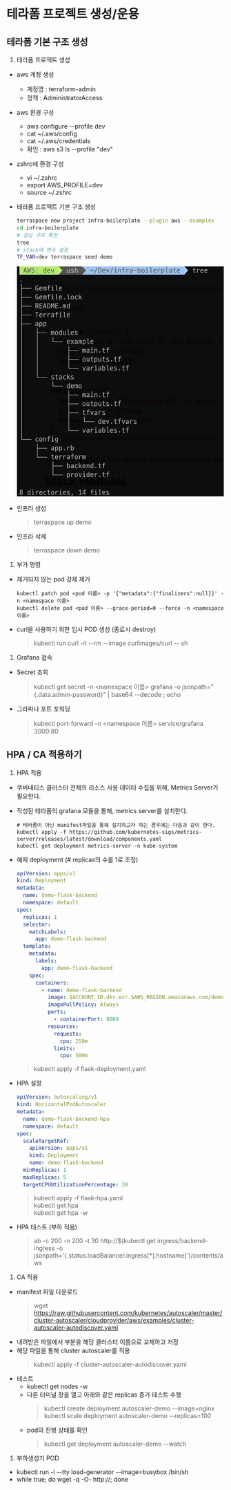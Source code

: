 # 테라폼 프로젝트 생성/운용

## 테라폼 기본 구조 생성

1. 테라폼 프로젝트 생성
  * aws 계정 생성
    * 계정명 : terraform-admin
    * 정책 : AdministratorAccess
  * aws 환경 구성
    * aws configure --profile dev
    * cat ~/.aws/config
    * cat ~/.aws/credentials
    * 확인 : aws s3 ls --profile "dev"
  * zshrc에 환경 구성
    * vi ~/.zshrc
    * export AWS_PROFILE=dev
    * source ~/.zshrc
  * 테라폼 프로젝트 기본 구조 생성

    ```bash
    terraspace new project infra-boilerplate --plugin aws --examples
    cd infra-boilerplate
    # 생성 구조 확인
    tree
    # stack에 변수 설정
    TF_VAR=dev terraspace seed demo
    ```

    ![ex_screenshot](./images/project_tree.png)

  * 인프라 생성
    > terraspace up demo
  * 인프라 삭제
    > terraspace down demo

1. 부가 명령
  * 제거되지 않는 pod 강제 제거

    ```kubectl
    kubectl patch pod <pod 이름> -p '{"metadata":{"finalizers":null}}' -n <namespace 이름>
    kubectl delete pod <pod 이름> --grace-period=0 --force -n <namespace 이름>
    ```

  * curl을 사용하기 위한 임시 POD 생성 (종료시 destroy)
    > kubectl run curl -it --rm --image curlimages/curl -- sh

1. Grafana 접속
  * Secret 조회
    > kubectl get secret -n <namespace 이름> grafana -o jsonpath="{.data.admin-password}" | base64 --decode ; echo
  * 그라파나 포트 포워딩
    > kubectl port-forward -n <namespace 이름> service/grafana 3000:80

## HPA / CA 적용하기

1. HPA 적용
  * 쿠버네티스 클러스터 전체의 리소스 사용 데이터 수집을 위해, Metrics Server가 필요한다.
  * 작성된 테라폼의 grafana 모듈을 통해, metrics server를 설치한다.

    ```curl
    # 테라폼이 아닌 manifest파일을 통해 설치하고자 하는 경우에는 다음과 같이 한다.
    kubectl apply -f https://github.com/kubernetes-sigs/metrics-server/releases/latest/download/components.yaml
    kubectl get deployment metrics-server -n kube-system
    ```

  * 예제 deployment (# replicas의 수를 1로 조정)

    ```yaml
    apiVersion: apps/v1
    kind: Deployment
    metadata:
      name: demo-flask-backend
      namespace: default
    spec:
      replicas: 1
      selector:
        matchLabels:
          app: demo-flask-backend
      template:
        metadata:
          labels:
            app: demo-flask-backend
        spec:
          containers:
            - name: demo-flask-backend
              image: $ACCOUNT_ID.dkr.ecr.$AWS_REGION.amazonaws.com/demo-flask-backend:latest
              imagePullPolicy: Always
              ports:
                - containerPort: 8080
              resources:
                requests:
                  cpu: 250m
                limits:
                  cpu: 500m
    ```

    > kubectl apply -f flask-deployment.yaml
  * HPA 설정

    ```yaml
    apiVersion: autoscaling/v1
    kind: HorizontalPodAutoscaler
    metadata:
      name: demo-flask-backend-hpa
      namespace: default
    spec:
      scaleTargetRef:
        apiVersion: apps/v1
        kind: Deployment
        name: demo-flask-backend
      minReplicas: 1
      maxReplicas: 5
      targetCPUUtilizationPercentage: 30
    ```

    > kubectl apply -f flask-hpa.yaml  
    > kubectl get hpa  
    > kubectl get hpa -w

  * HPA 테스트 (부하 적용)
    > ab -c 200 -n 200 -t 30 http://$(kubectl get ingress/backend-ingress -o jsonpath='{.status.loadBalancer.ingress[*].hostname}')/contents/aws

1. CA 적용
  * manifest 파일 다운로드
    > wget https://raw.githubusercontent.com/kubernetes/autoscaler/master/cluster-autoscaler/cloudprovider/aws/examples/cluster-autoscaler-autodiscover.yaml
  * 내려받은 파일에서 <YOUR CLUSTER NAME> 부분을 해당 클러스터 이름으로 교체하고 저장
  * 해당 파일을 통해 cluster autoscaler를 적용
    > kubectl apply -f cluster-autoscaler-autodiscover.yaml  
  * 테스트
    * kubectl get nodes -w
    * 다른 터미널 창을 열고 아래와 같은 replicas 증가 테스트 수행
      >  kubectl create deployment autoscaler-demo --image=nginx  
      > kubectl scale deployment autoscaler-demo --replicas=100
    * pod의 진행 상태를 확인
      > kubectl get deployment autoscaler-demo --watch

1. 부하생성기 POD
  * kubectl run -i --tty load-generator --image=busybox /bin/sh
  * while true; do wget -q -O- http://<loadbalancer-url>; done